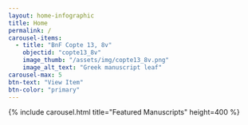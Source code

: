 ```yaml
---
layout: home-infographic
title: Home
permalink: /
carousel-items:
  - title: "BnF Copte 13, 8v"
    objectid: "copte13_8v"
    image_thumb: "/assets/img/copte13_8v.png"
    image_alt_text: "Greek manuscript leaf"
carousel-max: 5
btn-text: "View Item"
btn-color: "primary"
---
```


{% include carousel.html title="Featured Manuscripts" height=400 %}
